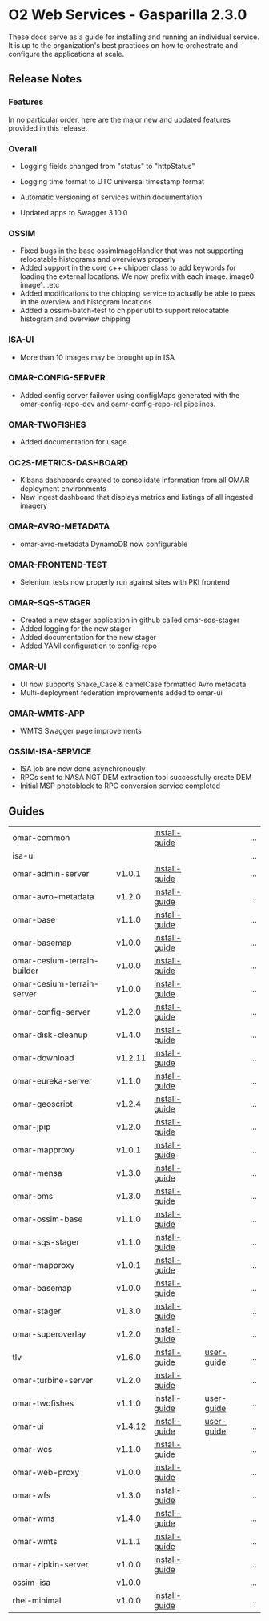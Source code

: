 # O2 Web Services - Gasparilla 2.3.0

These docs serve as a guide for installing and running an individual service. It is up to the organization's best practices on how to orchestrate and configure the applications at scale.

## Release Notes


### Features

In no particular order, here are the major new and updated features provided in this release.


### Overall

* Logging fields changed from "status" to "httpStatus"
* Logging time format to UTC universal timestamp format
* Automatic versioning of services within documentation

* Updated apps to Swagger 3.10.0

### OSSIM

* Fixed bugs in the base ossimImageHandler that was not supporting relocatable histograms and overviews properly
* Added support in the core c++ chipper class to add keywords for loading the external locations. We now prefix with each image. image0 image1...etc
* Added modifications to the chipping service to actually be able to pass in the overview and histogram locations
* Added a ossim-batch-test to chipper util to support relocatable histogram and overview chipping

### ISA-UI

* More than 10 images may be brought up in ISA

### OMAR-CONFIG-SERVER

* Added config server failover using configMaps generated with the omar-config-repo-dev and oamr-config-repo-rel pipelines.

### OMAR-TWOFISHES

* Added documentation for usage.

### OC2S-METRICS-DASHBOARD

* Kibana dashboards created to consolidate information from all OMAR deployment environments
* New ingest dashboard that displays metrics and listings of all ingested imagery

### OMAR-AVRO-METADATA

* omar-avro-metadata DynamoDB now configurable

### OMAR-FRONTEND-TEST

* Selenium tests now properly run against sites with PKI frontend

### OMAR-SQS-STAGER

* Created a new stager application in github called omar-sqs-stager
* Added logging for the new stager
* Added documentation for the new stager
* Added YAMl configuration to config-repo

### OMAR-UI

* UI now supports Snake_Case & camelCase formatted Avro metadata
* Multi-deployment federation improvements added to omar-ui

### OMAR-WMTS-APP

*  WMTS Swagger page improvements

### OSSIM-ISA-SERVICE

* ISA job are now done asynchronously
* RPCs sent to NASA NGT DEM extraction tool successfully create DEM
* Initial MSP photoblock to RPC conversion service completed

## Guides
| | | | | |
|-|-|-|-|-|
| omar-common | | [install-guide](omar-common/docs/install-guide/omar-common/) | | ...  |
| isa-ui | | | | ...  |
| omar-admin-server | v1.0.1 | [install-guide](omar-admin-server/docs/install-guide/omar-admin-server/) | | ...  |
| omar-avro-metadata | v1.2.0 | [install-guide](omar-avro-metadata/docs/install-guide/omar-avro-metadata/) | | ...  |
| omar-base | v1.1.0 | [install-guide](omar-base/docs/install-guide/omar-base/) | | ...  |
| omar-basemap | v1.0.0 | [install-guide](omar-basemap/docs/install-guide/omar-basemap/) | | ...  |
| omar-cesium-terrain-builder | v1.0.0 | [install-guide](omar-cesium-terrain-builder/docs/install-guide/omar-cesium-terrain-builder/) | | ...  |
| omar-cesium-terrain-server | v1.0.0 | [install-guide](omar-cesium-terrain-server/docs/install-guide/omar-cesium-terrain-server/) | | ...  |
| omar-config-server | v1.2.0 | [install-guide](omar-config-server/docs/install-guide/omar-config-server/) | | ...  |
| omar-disk-cleanup | v1.4.0 | [install-guide](omar-disk-cleanup/docs/install-guide/omar-disk-cleanup/) | | ...  |
| omar-download | v1.2.11 | [install-guide](omar-download/docs/install-guide/omar-download/) | | ...  |
| omar-eureka-server | v1.1.0 | [install-guide](omar-eureka-server/docs/install-guide/omar-eureka-server/) | | ...  |
| omar-geoscript | v1.2.4 | [install-guide](omar-geoscript/docs/install-guide/omar-geoscript/) | | ...  |
| omar-jpip | v1.2.0 | [install-guide](omar-jpip/docs/install-guide/omar-jpip/) | | ...  |
| omar-mapproxy | v1.0.1 | [install-guide](omar-mapproxy/docs/install-guide/omar-mapproxy/) | | ...  |
| omar-mensa | v1.3.0 | [install-guide](omar-mensa/docs/install-guide/omar-mensa/) | | ...  |
| omar-oms | v1.3.0 | [install-guide](omar-oms/docs/install-guide/omar-oms/) | | ...  |
| omar-ossim-base | v1.1.0 | [install-guide](omar-ossim-base/docs/install-guide/omar-ossim-base/) | | ...  |
| omar-sqs-stager | v1.1.0 | [install-guide](omar-sqs-stager/docs/install-guide/omar-sqs-stager/) | | ...  |
| omar-mapproxy | v1.0.1 | [install-guide](omar-mapproxy/docs/install-guide/omar-mapproxy/) | | ...  |
| omar-basemap | v1.0.0 | [install-guide](omar-basemap/docs/install-guide/omar-basemap/) | | ...  |
| omar-stager | v1.3.0 | [install-guide](omar-stager/docs/install-guide/omar-stager/) | | ...  |
| omar-superoverlay | v1.2.0 | [install-guide](omar-superoverlay/docs/install-guide/omar-superoverlay/) | | ...  |
| tlv | v1.6.0 | [install-guide](tlv/docs/install-guide/tlv/) | [user-guide](tlv/docs/user-guide/tlv/) | ...  |
| omar-turbine-server | v1.2.0 | [install-guide](omar-turbine-server/docs/install-guide/omar-turbine-server/) | | ...  |
| omar-twofishes | v1.1.0 | [install-guide](omar-twofishes/docs/install-guide/omar-twofishes/) | [user-guide](omar-twofishes/docs/user-guide/omar-twofishes/) | ...  |
| omar-ui | v1.4.12 | [install-guide](omar-ui/docs/install-guide/omar-ui/) | [user-guide](omar-ui/docs/user-guide/omar-ui/) | ...  |
| omar-wcs | v1.1.0 | [install-guide](omar-wcs/docs/install-guide/omar-wcs/) | | ...  |
| omar-web-proxy | v1.0.0 | [install-guide](omar-web-proxy/docs/install-guide/omar-web-proxy/) | | ...  |
| omar-wfs | v1.3.0 | [install-guide](omar-wfs/docs/install-guide/omar-wfs/) | | ...  |
| omar-wms | v1.4.0 | [install-guide](omar-wms/docs/install-guide/omar-wms/) | | ...  |
| omar-wmts | v1.1.1 | [install-guide](omar-wmts/docs/install-guide/omar-wmts/) | | ...  |
| omar-zipkin-server | v1.0.0 | [install-guide](omar-zipkin-server/docs/install-guide/omar-zipkin-server/) | | ...  |
| ossim-isa | v1.0.0 | | | ...  |
| rhel-minimal | v1.0.0 | [install-guide](rhel-minimal/docs/install-guide/rhel-minimal/) | | ...  |
